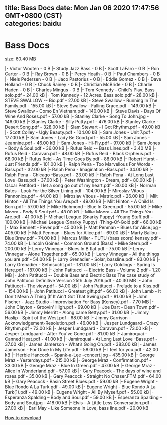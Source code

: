 
title: Bass Docs
date: Mon Jan 06 2020 17:47:56 GMT+0800 (CST)    
categories: baidu
---

# Bass Docs
size: 60.40 MB
 
 
|- Victor Wooten - 0 B
|- Study Jazz Bass - 0 B
|- Scott LaFaro - 0 B
|- Ron Carter - 0 B
|- Ray Brown - 0 B
|- Percy Heath - 0 B
|- Paul Chambers - 0 B
|- Niels Pedersen - 0 B
|- Jaco Pastorius - 0 B
|- Eddie Gomez - 0 B
|- Dave Holland - 0 B
|- Chuck Rainey - 0 B
|- Christian McBride - 0 B
|- Charlie Haden - 0 B
|- Charles Mingus - 0 B
|- Tom Kennedy - Child's Play. Bass solo.pdf - 24.00 kB
|- Tom Kennedy - 12 Acres. Bass solo.pdf - 28.00 kB
|- STEVE SWALLOW -- Bio.pdf - 27.00 kB
|- Steve Swallow - Running In The Family.pdf - 155.00 kB
|- Steve Swallow - Falling Grace.pdf - 149.00 kB
|- Steve Swallow - Como En Vietnam.pdf - 140.00 kB
|- Steve Davis - Days Of Wine And Roses.pdf - 57.00 kB
|- Stanley Clarke - Song To John.jpg - 146.00 kB
|- Stanley Clarke - Silly Putty.pdf - 476.00 kB
|- Stanley Clarke - Desert Song.pdf - 328.00 kB
|- Slam Stewart - I Got Rhythm.pdf - 49.00 kB
|- Scott Colley - Ugly Beauty.pdf - 104.00 kB
|- Sam Jones - Unit 7.pdf - 177.00 kB
|- Sam Jones - Lady Be Good.pdf - 55.00 kB
|- Sam Jones - Jeannine.pdf - 46.00 kB
|- Sam Jones - Hi-Fly.pdf - 97.00 kB
|- Sam Jones - Body & Soul.pdf - 36.00 kB
|- Rufus Reid -- Bass Lines.pdf - 3.40 MB
|- Rufus Reid - Caravan.pdf - 48.00 kB
|- Rufus Reid - Black Orpheus.pdf - 68.00 kB
|- Rufus Reid - As Time Goes By.pdf - 88.00 kB
|- Robert Hurst - Just Friends.pdf - 101.00 kB
|- Ralph Pena - Too Marvellous For Words -Bass.pdf - 32.00 kB
|- Ralph Pena - Imagination -Bass.pdf - 34.00 kB
|- Ralph Pena - Chicago -Bass.pdf - 23.00 kB
|- Ralph Pena - At Long Last Love -Bass.pdf - 37.00 kB
|- Peter Washington - Dream,.pdf - 80.00 kB
|- Oscar Pettiford - I let a song go out of my heart.pdf - 30.00 kB
|- Norman Bates - Look For the Silver Lining.pdf - 104.00 kB
|- Miroslav Vitous - Pannonica.pdf - 44.00 kB
|- Miroslav Vitous - Matrix.pdf - 26.00 kB
|- Milt Hinton - All The Things You Are.pdf - 49.00 kB
|- Milt Hinton - A Child Is Born.pdf - 57.00 kB
|- Mike Richmond - Blue In Green.pdf - 55.00 kB
|- Mike Moore - Body & Soul.pdf - 48.00 kB
|- Mike Moore - All The Things You Are.pdf - 41.00 kB
|- Michael League (Snarky Puppy) -Young Stuff.pdf - 100.00 kB
|- Michael League (Snarky Puppy) -Thing-Of-Gold.pdf - 66.00 kB
|- Max Bennett - Fever.pdf - 45.00 kB
|- Matt Penman – Blues for Alice.jpg - 405.00 kB
|- Matt Penman - Blues for Alice.pdf - 69.00 kB
|- Marty Ballou - Blue Brew.pdf - 74.00 kB
|- Marcus Miller - TUTU (bass score) kensey.pdf - 74.00 kB
|- Lincoln Goines - Common Ground (Bass) - Mike Stern.pdf - 200.00 kB
|- Leroy Vinnegar - Blues In B flat.pdf - 75.00 kB
|- Leroy Vinnegar - Alone Together.pdf - 65.00 kB
|- Leroy Vinnegar - All the things you are.pdf - 54.00 kB
|- Larry Grenadier - Solar, bassline.pdf - 83.00 kB
|- Larry Grenadier - Sehnsucht.pdf - 181.00 kB
|- Larry Goldings - Spring Is Here.pdf - 187.00 kB
|- John Patitucci -- Electric Bass - Volume 2.pdf - 1.20 MB
|- John Patitucci -- Double Bass and Electric Bass The case study of John Patitucci Definitive Version 25th July 2016.pdf - 40.30 MB
|- John Patitucci - The view.pdf - 54.00 kB
|- John Patitucci - Prelude to a Kiss.pdf - 154.00 kB
|- John Patitucci - Greatest gift.pdf - 66.00 kB
|- John Lamb - It Don't Mean A Thing (If It Ain't Got That Swing).pdf - 81.00 kB
|- John Fischer - Jazz Studio - Improvisation For Bass (Kensey).pdf - 7.70 MB
|- John Clayton - Groovin' High.pdf - 99.00 kB
|- Joe Dart - Dean Town.pdf - 56.00 kB
|- Jimmy Merritt - Along came Betty.pdf - 31.00 kB
|- Jimmy Haslip - Spirit of the West.pdf - 68.00 kB
|- Jimmy Garrison - Acknowledgement-Resolution.pdf - 46.00 kB
|- Jesper Lundgaard - Crazy Rhythm.pdf - 73.00 kB
|- Jesper Lundgaard - Caravan.pdf - 73.00 kB
|- Jesper Lundgaard - After You've Gone.pdf - 81.00 kB
|- Jamiroquai - Canned Heat.pdf - 41.00 kB
|- Jamiroquai - At Long Last Love -Bass.pdf - 37.00 kB
|- James Jamerson - What’s Going On.pdf - 383.00 kB
|- James Jamerson - For Once In My Life.pdf - 58.00 kB
|- I feel for you.pdf - 42.00 kB
|- Herbie Hancock – Spank-a-Lee -concert.jpg - 435.00 kB
|- George Mraz - Yesterdays.pdf - 215.00 kB
|- George Mraz - Confirmation.pdf - 33.00 kB
|- George Mraz - Blue In Green.pdf - 47.00 kB
|- George Mraz - Alice In Wonderland.pdf - 57.00 kB
|- Gary Peacock - The days of wine and roses.pdf - 35.00 kB
|- Gary Peacock - Straight No Chaser.FTM.pdf - 64.00 kB
|- Gary Peacock - Basin Street Blues.pdf - 59.00 kB
|- Eugene Wright - Blue Rondo A La Turk.pdf - 49.00 kB
|- Eugene Wright - Blue Rondo A La Turk(1).pdf - 49.00 kB
|- Eugene Wright - All By Myself.pdf - 55.00 kB
|- Esperanza Spalding – Body and Soul.pdf - 59.00 kB
|- Esperanza Spalding – Body and Soul.jpg - 418.00 kB
|- Elvis - A Little Less Conversation.pdf - 27.00 kB
|- Earl May - Like Someone In Love, bass line.pdf - 20.00 kB

[How to download](https://bpcam.bemobtrk.com/go/2ceec3aa-1ca2-46d6-b9ff-aaa5c184517c?jno=1114)